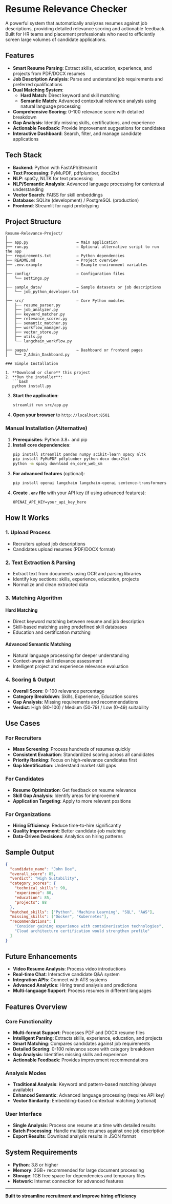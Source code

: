 # Resume Relevance Checker

A powerful system that automatically analyzes resumes against job descriptions, providing detailed relevance scoring and actionable feedback. Built for HR teams and placement professionals who need to efficiently screen large volumes of candidate applications.

## Features

- **Smart Resume Parsing**: Extract skills, education, experience, and projects from PDF/DOCX resumes
- **Job Description Analysis**: Parse and understand job requirements and preferred qualifications
- **Dual Matching System**:
  - **Hard Match**: Direct keyword and skill matching
  - **Semantic Match**: Advanced contextual relevance analysis using natural language processing
- **Comprehensive Scoring**: 0-100 relevance score with detailed breakdown
- **Gap Analysis**: Identify missing skills, certifications, and experience
- **Actionable Feedback**: Provide improvement suggestions for candidates
- **Interactive Dashboard**: Search, filter, and manage candidate applications

## Tech Stack

- **Backend**: Python with FastAPI/Streamlit
- **Text Processing**: PyMuPDF, pdfplumber, docx2txt
- **NLP**: spaCy, NLTK for text processing
- **NLP/Semantic Analysis**: Advanced language processing for contextual understanding
- **Vector Search**: FAISS for skill embeddings
- **Database**: SQLite (development) / PostgreSQL (production)
- **Frontend**: Streamlit for rapid prototyping

## Project Structure

```
Resume-Relevance-Project/
│
├── app.py                     ← Main application
├── run.py                     ← Optional alternative script to run the app
├── requirements.txt           ← Python dependencies
├── README.md                  ← Project overview
├── .env.example               ← Example environment variables
│
├── config/                    ← Configuration files
│   └── settings.py
│
├── sample_data/               ← Sample datasets or job descriptions
│   └── job_python_developer.txt
│
├── src/                       ← Core Python modules
│   ├── resume_parser.py
│   ├── job_analyzer.py
│   ├── keyword_matcher.py
│   ├── relevance_scorer.py
│   ├── semantic_matcher.py
│   ├── workflow_manager.py
│   ├── vector_store.py
│   ├── utils.py
│   └── langchain_workflow.py
│
├── pages/                     ← Dashboard or frontend pages
│   └── 2_Admin_Dashboard.py

### Simple Installation

1. **Download or clone** this project
2. **Run the installer**:
   ```bash
   python install.py
   ```
3. **Start the application**:
   ```bash
   streamlit run src/app.py
   ```
4. **Open your browser** to `http://localhost:8501`

### Manual Installation (Alternative)

1. **Prerequisites**: Python 3.8+ and pip
2. **Install core dependencies**:
   ```bash
   pip install streamlit pandas numpy scikit-learn spacy nltk
   pip install PyMuPDF pdfplumber python-docx docx2txt
   python -m spacy download en_core_web_sm
   ```
3. **For advanced features** (optional):
   ```bash
   pip install openai langchain langchain-openai sentence-transformers
   ```
4. **Create `.env` file** with your API key (if using advanced features):
   ```
   OPENAI_API_KEY=your_api_key_here
   ```

## How It Works

### 1. Upload Process
- Recruiters upload job descriptions
- Candidates upload resumes (PDF/DOCX format)

### 2. Text Extraction & Parsing
- Extract text from documents using OCR and parsing libraries
- Identify key sections: skills, experience, education, projects
- Normalize and clean extracted data

### 3. Matching Algorithm

#### Hard Matching
- Direct keyword matching between resume and job description
- Skill-based matching using predefined skill databases
- Education and certification matching

#### Advanced Semantic Matching
- Natural language processing for deeper understanding
- Context-aware skill relevance assessment
- Intelligent project and experience relevance evaluation

### 4. Scoring & Output
- **Overall Score**: 0-100 relevance percentage
- **Category Breakdown**: Skills, Experience, Education scores
- **Gap Analysis**: Missing requirements and recommendations
- **Verdict**: High (80-100) / Medium (50-79) / Low (0-49) suitability

## Use Cases

### For Recruiters
- **Mass Screening**: Process hundreds of resumes quickly
- **Consistent Evaluation**: Standardized scoring across all candidates
- **Priority Ranking**: Focus on high-relevance candidates first
- **Gap Identification**: Understand market skill gaps

### For Candidates
- **Resume Optimization**: Get feedback on resume relevance
- **Skill Gap Analysis**: Identify areas for improvement
- **Application Targeting**: Apply to more relevant positions

### For Organizations
- **Hiring Efficiency**: Reduce time-to-hire significantly
- **Quality Improvement**: Better candidate-job matching
- **Data-Driven Decisions**: Analytics on hiring patterns

## Sample Output

```json
{
  "candidate_name": "John Doe",
  "overall_score": 85,
  "verdict": "High Suitability",
  "category_scores": {
    "technical_skills": 90,
    "experience": 80,
    "education": 85,
    "projects": 88
  },
  "matched_skills": ["Python", "Machine Learning", "SQL", "AWS"],
  "missing_skills": ["Docker", "Kubernetes"],
  "recommendations": [
    "Consider gaining experience with containerization technologies",
    "Cloud architecture certification would strengthen profile"
  ]
}
```

## Future Enhancements

- **Video Resume Analysis**: Process video introductions
- **Real-time Chat**: Interactive candidate Q&A system
- **Integration APIs**: Connect with ATS systems
- **Advanced Analytics**: Hiring trend analysis and predictions
- **Multi-language Support**: Process resumes in different languages

## Features Overview

### Core Functionality
- **Multi-format Support**: Processes PDF and DOCX resume files
- **Intelligent Parsing**: Extracts skills, experience, education, and projects
- **Smart Matching**: Compares candidates against job requirements
- **Detailed Scoring**: 0-100 relevance score with category breakdown
- **Gap Analysis**: Identifies missing skills and experience
- **Actionable Feedback**: Provides improvement recommendations

### Analysis Modes
- **Traditional Analysis**: Keyword and pattern-based matching (always available)
- **Enhanced Semantic**: Advanced language processing (requires API key)
- **Vector Similarity**: Embedding-based contextual matching (optional)

### User Interface
- **Single Analysis**: Process one resume at a time with detailed results
- **Batch Processing**: Handle multiple resumes against one job description
- **Export Results**: Download analysis results in JSON format

## System Requirements

- **Python**: 3.8 or higher
- **Memory**: 2GB+ recommended for large document processing
- **Storage**: 1GB free space for dependencies and temporary files
- **Network**: Internet connection for advanced features

---

**Built to streamline recruitment and improve hiring efficiency**
